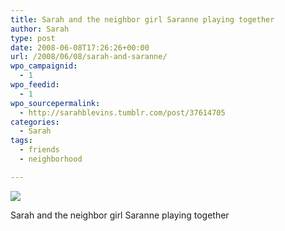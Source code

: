 ```yaml
---
title: Sarah and the neighbor girl Saranne playing together
author: Sarah
type: post
date: 2008-06-08T17:26:26+00:00
url: /2008/06/08/sarah-and-saranne/
wpo_campaignid:
  - 1
wpo_feedid:
  - 1
wpo_sourcepermalink:
  - http://sarahblevins.tumblr.com/post/37614705
categories:
  - Sarah
tags:
  - friends
  - neighborhood

---
```

![][1]

Sarah and the neighbor girl Saranne playing together

 [1]: http://www.sarah-blevins.com/wp-content/plugins/wp-o-matic/cache/8fd22_3aAwrEXAF9z8wm1kuPqLu3EQ_500.jpg